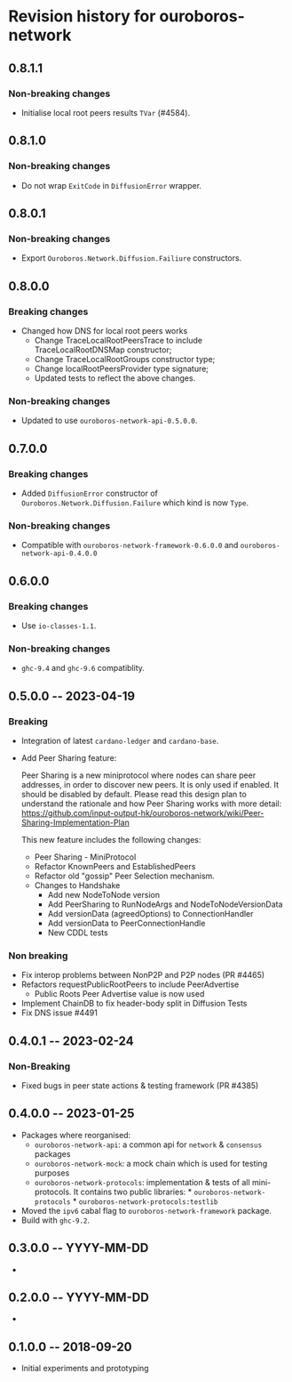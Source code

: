 # Revision history for ouroboros-network

## 0.8.1.1

### Non-breaking changes

* Initialise local root peers results `TVar` (#4584).

## 0.8.1.0

### Non-breaking changes

* Do not wrap `ExitCode` in `DiffusionError` wrapper.

## 0.8.0.1

### Non-breaking changes

* Export `Ouroboros.Network.Diffusion.Failiure` constructors.

## 0.8.0.0

### Breaking changes

* Changed how DNS for local root peers works
  - Change TraceLocalRootPeersTrace to include TraceLocalRootDNSMap constructor;
  - Change TraceLocalRootGroups constructor type;
  - Change localRootPeersProvider type signature;
  - Updated tests to reflect the above changes.

### Non-breaking changes

* Updated to use `ouroboros-network-api-0.5.0.0`.

## 0.7.0.0

### Breaking changes

* Added `DiffusionError` constructor of `Ouroboros.Network.Diffusion.Failure` which kind is now `Type`.

### Non-breaking changes

* Compatible with `ouroboros-network-framework-0.6.0.0` and
  `ouroboros-network-api-0.4.0.0`

## 0.6.0.0

### Breaking changes

* Use `io-classes-1.1`.

### Non-breaking changes

* `ghc-9.4` and `ghc-9.6` compatiblity.

## 0.5.0.0 -- 2023-04-19

### Breaking

- Integration of latest `cardano-ledger` and `cardano-base`.

- Add Peer Sharing feature:

  Peer Sharing is a new miniprotocol where nodes can share peer addresses, in order to
  discover new peers. It is only used if enabled. It should be disabled by default. Please
  read this design plan to understand the rationale and how Peer Sharing works with more
  detail:
  https://github.com/input-output-hk/ouroboros-network/wiki/Peer-Sharing-Implementation-Plan

  This new feature includes the following changes:

  - Peer Sharing - MiniProtocol
  - Refactor KnownPeers and EstablishedPeers
  - Refactor old "gossip" Peer Selection mechanism.
  - Changes to Handshake
    - Add new NodeToNode version
    - Add PeerSharing to RunNodeArgs and NodeToNodeVersionData
    - Add versionData (agreedOptions) to ConnectionHandler
    - Add versionData to PeerConnectionHandle
    - New CDDL tests

### Non breaking

- Fix interop problems between NonP2P and P2P nodes (PR #4465)
- Refactors requestPublicRootPeers to include PeerAdvertise
  - Public Roots Peer Advertise value is now used
- Implement ChainDB to fix header-body split in Diffusion Tests
- Fix DNS issue #4491

## 0.4.0.1 -- 2023-02-24

### Non-Breaking

* Fixed bugs in peer state actions & testing framework (PR #4385)

## 0.4.0.0 -- 2023-01-25

* Packages where reorganised:
   * `ouroboros-network-api`: a common api for `network` & `consensus` packages
   * `ouroboros-network-mock`: a mock chain which is used for testing purposes
   * `ouroboros-network-protocols`: implementation & tests of all mini-protocols.
      It contains two public libraries:
         * `ouroboros-network-protocols`
         * `ouroboros-network-protocols:testlib`
* Moved the `ipv6` cabal flag to `ouroboros-network-framework` package.
* Build with `ghc-9.2`.

## 0.3.0.0 -- YYYY-MM-DD

*

## 0.2.0.0 -- YYYY-MM-DD

*

## 0.1.0.0 -- 2018-09-20

* Initial experiments and prototyping
